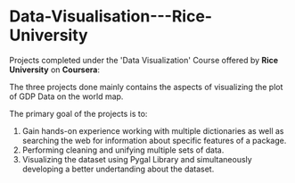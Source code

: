 # Data-Visualisation---Rice-University

Projects completed under the 'Data Visualization' Course offered by <b>Rice University</b> on <b>Coursera</b>:

<p>The three projects done mainly contains the aspects of visualizing the plot of GDP Data on the world map.</p>


<p>The primary goal of the projects is to:
  
  1. Gain hands-on experience working with multiple dictionaries as well as searching the web for information about specific features of a package. 
  2. Performing cleaning and unifying multiple sets of data.
  3. Visualizing the dataset using Pygal Library and simultaneously developing a better undertanding about the dataset.
 
  
</p>
